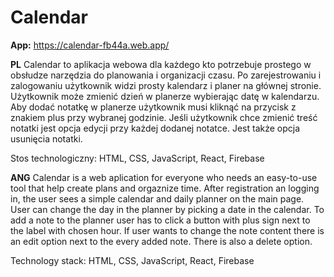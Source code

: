 # Calendar

**App:** https://calendar-fb44a.web.app/

**PL**
Calendar to aplikacja webowa dla każdego kto potrzebuje prostego w obsłudze narzędzia do planowania i organizacji czasu.
Po zarejestrowaniu i zalogowaniu użytkownik widzi prosty kalendarz i planer na głównej stronie. Użytkownik może zmienić dzień w planerze wybierając datę w kalendarzu. Aby dodać notatkę w planerze użytkownik musi kliknąć na przycisk z znakiem plus przy wybranej godzinie. Jeśli użytkownik chce zmienić treść notatki jest opcja edycji przy każdej dodanej notatce. Jest także opcja usunięcia notatki.

Stos technologiczny:
HTML, CSS, JavaScript, React, Firebase

**ANG**
Calendar is a web aplication for everyone who needs an easy-to-use tool that help create plans and orgaznize time.
After registration an logging in, the user sees a simple calendar and daily planner on the main page. User can change the day in the planner by picking a date in the calendar. To add a note to the planner user has to click a button with plus sign next to the label with chosen hour. If user wants to change the note content there is an edit option next to the every added note. There is also a delete option.

Technology stack:
HTML, CSS, JavaScript, React, Firebase
